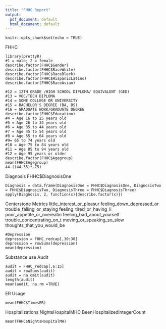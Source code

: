 ```yaml
---
title: "FHHC Report"
output:
  pdf_document: default
  html_document: default
---
```


```{r setup, include=FALSE}
knitr::opts_chunk$set(echo = TRUE)
```
FHHC
```{r}
library(prettyR)
#1 = male; 2 = female
describe.factor(FHHC$Gender)
describe.factor(FHHC$RaceWhite)
describe.factor(FHHC$RaceBlack)
describe.factor(FHHC$HispanicLatino)
describe.factor(FHHC$RaceAsian)

#12 = 12TH GRADE /HIGH SCHOOL DIPLOMA/ EQUIVALENT (GED)
#13 = VOC/TECH DIPLOMA
#14 = SOME COLLEGE OR UNIVERSITY
#15 = BACHELOR'S DEGREE (BA, BS)
#16 = GRADUATE WORK/GRADUATE DEGREE
describe.factor(FHHC$Education)
#4 = Age 16 to 25 years old
#5 = Age 26 to 34 years old
#6 = Age 35 to 44 years old
#7 = Age 45 to 54 years old
#8 = Age 55 to 64 years old
#9= 65 to 74 years old
#10 = Age 75 to 84 years old
#11 = Age 85 to 94 years old
#12 = Age 95 years or older
describe.factor(FHHC$Agegroup)
mean(FHHC$Agegroup)
44-((44-35)*.75)
```
Diagnosis  FHHC$DiagnosisOne
```{r}
Diagnosis = data.frame(DiagnosisOne = FHHC$DiagnosisOne, DiagnosisTwo = FHHC$DiagnosisTwo, DiagnosisThree = FHHC$DiagnosisThree)
apply(Diagnosis, 2, function(x){describe.factor(x)})
```
Centerstone Metrics
little_interest_or_pleasur	feeling_down_depressed_or	trouble_falling_or_staying	feeling_tired_or_having_li	poor_appetite_or_overeatin	feeling_bad_about_yourself	trouble_concentrating_on_t	moving_or_speaking_so_slow	thoughts_that_you_would_be
```{r}
#Depression
depression = FHHC_redcap[,30:38]
depression = rowSums(depression)
mean(depression)
```
Substance use Audit
```{r}
audit = FHHC_redcap[,6:15]
audit = rowSums(audit)
audit = na.omit(audit)
length(audit)
mean(audit, na.rm =TRUE)
```
ER Usage
```{r}
mean(FHHC$TimesER)
```
Hospitalizations
NightsHospitalMHC
BeenHospitalizedIntegerCount
```{r}
mean(FHHC$NightsHospitalMH)
```



